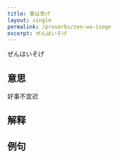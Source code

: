 ```yaml
---
title: 善は急げ
layout: single
permalink: /proverbs/zen-wa-isoge
excerpt: ぜんはいそげ
---
```


ぜんはいそげ

## 意思

好事不宜迟

## 解释

## 例句

